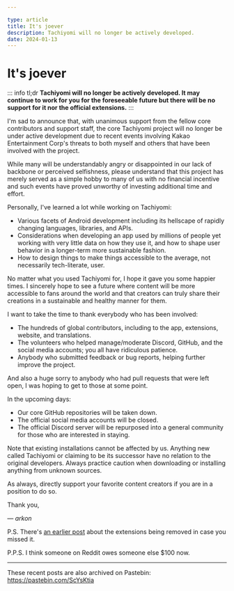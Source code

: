 ```yaml
---

type: article
title: It's joever
description: Tachiyomi will no longer be actively developed.
date: 2024-01-13
---
```


# It's joever

::: info tl;dr
**Tachiyomi will no longer be actively developed. It may continue to work for you for the foreseeable future but there will be no support for it nor the official extensions.**
:::

I'm sad to announce that, with unanimous support from the fellow core contributors and support staff, the core Tachiyomi project will no longer be under active development due to recent events involving Kakao Entertainment Corp's threats to both myself and others that have been involved with the project.

While many will be understandably angry or disappointed in our lack of backbone or perceived selfishness, please understand that this project has merely served as a simple hobby to many of us with no financial incentive and such events have proved unworthy of investing additional time and effort.

Personally, I've learned a lot while working on Tachiyomi:

- Various facets of Android development including its hellscape of rapidly changing languages, libraries, and APIs.
- Considerations when developing an app used by millions of people yet working with very little data on how they use it, and how to shape user behavior in a longer-term more sustainable fashion.
- How to design things to make things accessible to the average, not necessarily tech-literate, user.

No matter what you used Tachiyomi for, I hope it gave you some happier times. I sincerely hope to see a future where content will be more accessible to fans around the world and that creators can truly share their creations in a sustainable and healthy manner for them.

I want to take the time to thank everybody who has been involved:

- The hundreds of global contributors, including to the app, extensions, website, and translations.
- The volunteers who helped manage/moderate Discord, GitHub, and the social media accounts; you all have ridiculous patience.
- Anybody who submitted feedback or bug reports, helping further improve the project.

And also a huge sorry to anybody who had pull requests that were left open, I was hoping to get to those at some point.

In the upcoming days:

- Our core GitHub repositories will be taken down.
- The official social media accounts will be closed.
- The official Discord server will be repurposed into a general community for those who are interested in staying.

Note that existing installations cannot be affected by us. Anything new called Tachiyomi or claiming to be its successor have no relation to the original developers. Always practice caution when downloading or installing anything from unknown sources.

As always, directly support your favorite content creators if you are in a position to do so.

Thank you,

— _arkon_

P.S. There's [an earlier post](https://tachiyomi.org/news/2024-01-09-extensions-removal) about the extensions being removed in case you missed it.

P.P.S. I think someone on Reddit owes someone else $100 now.

---

<!-- markdownlint-disable-next-line MD034 -->
These recent posts are also archived on Pastebin: https://pastebin.com/ScYsKtia
